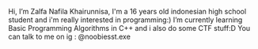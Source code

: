 Hi, I’m Zalfa Nafila Khairunnisa,
I'm a 16 years old indonesian high school student and i'm really interested in programming:)
I’m currently learning Basic Programming Algorithms in C++ and i also do some CTF stuff:D
You can talk to me on ig : @noobiesst.exe
